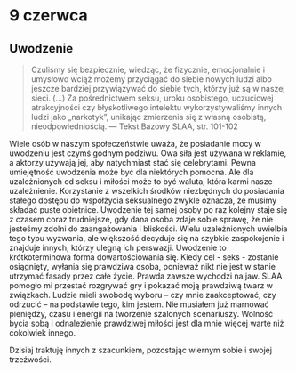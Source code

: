 
# 9 czerwca

## Uwodzenie

> Czuliśmy się bezpiecznie, wiedząc, że fizycznie, emocjonalnie i umysłowo wciąż możemy przyciągać do siebie nowych ludzi albo jeszcze bardziej przywiązywać do siebie tych, którzy już są w naszej sieci. (...) Za pośrednictwem seksu, uroku osobistego, uczuciowej atrakcyjności czy błyskotliwego intelektu wykorzystywaliśmy innych ludzi jako „narkotyk”, unikając zmierzenia się z własną osobistą, nieodpowiedniością. — Tekst Bazowy SLAA, str. 101-102

Wiele osób w naszym społeczeństwie uważa, że posiadanie mocy w uwodzeniu jest czymś godnym podziwu. Owa siła jest używana w reklamie, a aktorzy używają jej, aby natychmiast stać się celebrytami. Pewna umiejętność uwodzenia może być dla niektórych pomocna. Ale dla uzależnionych od seksu i miłości może to być waluta, która karmi nasze uzależnienie. Korzystanie z wszelkich środków niezbędnych do posiadania stałego dostępu do współżycia seksualnego zwykle oznacza, że musimy składać puste obietnice. Uwodzenie tej samej osoby po raz kolejny staje się z czasem coraz trudniejsze, gdy dana osoba zdaje sobie sprawę, że nie jesteśmy zdolni do zaangażowania i bliskości. Wielu uzależnionych uwielbia tego typu wyzwania, ale większość decyduje się na szybkie zaspokojenie i znajduje innych, którzy ulegną ich perswazji. Uwodzenie to krótkoterminowa forma dowartościowania się. Kiedy cel - seks - zostanie osiągnięty, wyłania się prawdziwa osoba, ponieważ nikt nie jest w stanie utrzymać fasady przez całe życie. Prawda zawsze wychodzi na jaw. SLAA pomogło mi przestać rozgrywać gry i pokazać moją prawdziwą twarz w związkach. Ludzie mieli swobodę wyboru – czy mnie zaakceptować, czy odrzucić – na podstawie tego, kim jestem. Nie musiałem już marnować pieniędzy, czasu i energii na tworzenie szalonych scenariuszy. Wolność bycia sobą i odnalezienie prawdziwej miłości jest dla mnie więcej warte niż cokolwiek innego.

Dzisiaj traktuję innych z szacunkiem, pozostając wiernym sobie i swojej trzeźwości.
